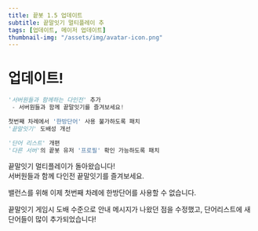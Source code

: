 ```yaml
---
title: 끝봇 1.5 업데이트
subtitle: 끝말잇기 멀티플레이 추
tags: [업데이트, 메이저 업데이트]
thumbnail-img: "/assets/img/avatar-icon.png"
---
```


# 업데이트!   

```python
'서버원들과 함께하는 다인전' 추가
 - 서버원들과 함께 끝말잇기를 즐겨보세요!

첫번째 차례에서 '한방단어' 사용 불가하도록 패치
'끝말잇기' 도배성 개선

'단어 리스트' 개편
'다른 서버'의 끝봇 유저 '프로필' 확인 가능하도록 패치
```

끝말잇기 멀티플레이가 돌아왔습니다!   
서버원들과 함께 다인전 끝말잇기를 즐겨보세요.   

밸런스를 위해 이제 첫번째 차례에 한방단어를 사용할 수 없습니다.    

끝말잇기 게임시 도배 수준으로 안내 메시지가 나왔던 점을 수정했고, 단어리스트에 새 단어들이 많이 추가되었습니다!